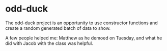 # odd-duck

The odd-duck project is an opportunity to use constructor functions and create a random generated batch of data to show.

A few people helped me: Matthew as he demoed on Tuesday, and what he did with Jacob with the class was helpful. 
